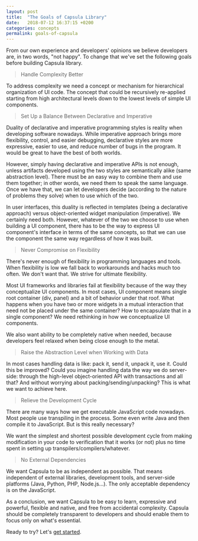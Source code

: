 ```yaml
---
layout: post
title:  "The Goals of Capsula Library"
date:   2018-07-12 16:37:15 +0200
categories: concepts
permalink: goals-of-capsula
---
```


From our own experience and developers' opinions we believe developers are, in two words, "not happy". To change that we've set the following goals before building Capsula library.

> Handle Complexity Better

To address complexity we need a concept or mechanism for hierarchical organization of UI code. The concept that could be recursively re-applied starting from high architectural levels down to the lowest levels of simple UI components.

> Set Up a Balance Between Declarative and Imperative

Duality of declarative and imperative programming styles is reality when developing software nowadays. While imperative approach brings more flexibility, control, and easier debugging, declarative styles are more expressive, easier to use, and reduce number of bugs in the program. It would be great to have the best of both worlds. 

However, simply having declarative and imperative APIs is not enough, unless artifacts developed using the two styles are semantically alike (same abstraction level). There must be an easy way to combine them and use them together; in other words, we need them to speak the same language. Once we have that, we can let developers decide (according to the nature of problems they solve) when to use which of the two.

In user interfaces, this duality is reflected in templates (being a declarative approach) versus object-oriented widget manipulation (imperative). We certainly need both. However, whatever of the two we choose to use when building a UI component, there has to be the way to express UI component's interface in terms of the same concepts, so that we can use the component the same way regardless of how it was built.

> Never Compromise on Flexibility

There's never enough of flexibility in programming languages and tools. When flexibility is low we fall back to workarounds and hacks much too often. We don't want that. We strive for ultimate flexibility.

Most UI frameworks and libraries fail at flexibility because of the way they conceptualize UI components. In most cases, UI component means single root container (div, panel) and a bit of behavior under that roof. What happens when you have two or more widgets in a mutual interaction that need not be placed under the same container? How to encapsulate that in a single component? We need rethinking in how we conceptualize UI components.

We also want ability to be completely native when needed, because developers feel relaxed when being close enough to the metal.

> Raise the Abstraction Level when Working with Data

In most cases handling data is like: pack it, send it, unpack it, use it. Could this be improved? Could you imagine handling data the way we do server-side: through the high-level object-oriented API with transactions and all that? And without worrying about packing/sending/unpacking? This is what we want to achieve here.

> Relieve the Development Cycle

There are many ways how we get executable JavaScript code nowadays. Most people use transpiling in the process. Some even write Java and then compile it to JavaScript. But is this really necessary?

We want the simplest and shortest possible development cycle from making modification in your code to verification that it works (or not) plus no time spent in setting up transpilers/compilers/whatever.

> No External Dependencies

We want Capsula to be as independent as possible. That means independent of external libraries, development tools, and server-side platforms (Java, Python, PHP, Node.js...). The only acceptable dependency is on the JavaScript.

As a conclusion, we want Capsula to be easy to learn, expressive and powerful, flexible and native, and free from accidental complexity. Capsula should be completely transparent to developers and should enable them to focus only on what's essential.

Ready to try? Let's [get started](/tutorial).